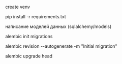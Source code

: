 create venv

pip install -r requirements.txt

написание моделей данных (sqlalchemy/models)

alembic init migrations

alembic revision --autogenerate -m "Initial migration"

alembic upgrade head